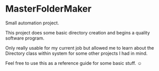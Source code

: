 # MasterFolderMaker
Small automation project.

This project does some basic directory creation and begins a quality software program.

Only really usable for my current job but allowed me to learn about the Directory class within system for some other projects I had in mind.

Feel free to use this as a reference guide for some basic stuff. ☺

